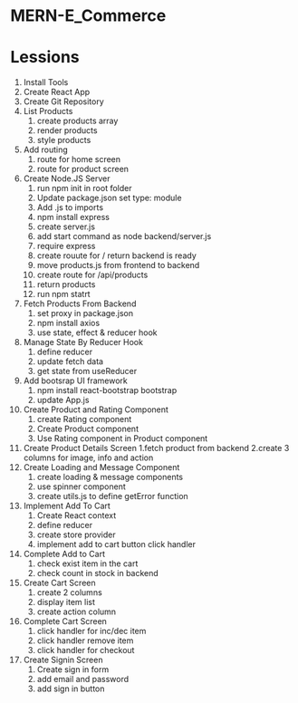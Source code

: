 # MERN-E_Commerce

# Lessions

1. Install Tools
2. Create React App
3. Create Git Repository
4. List Products
   1. create products array
   2. render products
   3. style products
5. Add routing
   1. route for home screen
   2. route for product screen
6. Create Node.JS Server
   1. run npm init in root folder
   2. Update package.json set type: module
   3. Add .js to imports
   4. npm install express
   5. create server.js
   6. add start command as node backend/server.js
   7. require express
   8. create rouute for / return backend is ready
   9. move products.js from frontend to backend
   10. create route for /api/products
   11. return products
   12. run npm statrt
7. Fetch Products From Backend
   1. set proxy in package.json
   2. npm install axios
   3. use state, effect & reducer hook
8. Manage State By Reducer Hook
   1. define reducer
   2. update fetch data
   3. get state from useReducer
9. Add bootsrap UI framework
   1. npm install react-bootstrap bootstrap
   2. update App.js
10. Create Product and Rating Component
    1. create Rating component
    2. Create Product component
    3. Use Rating component in Product component
11. Create Product Details Screen
    1.fetch product from backend
    2.create 3 columns for image, info and action
12. Create Loading and Message Component
    1. create loading & message components
    2. use spinner component
    3. create utils.js to define getError function
13. Implement Add To Cart
    1. Create React context
    2. define reducer
    3. create store provider
    4. implement add to cart button click handler
14. Complete Add to Cart
    1. check exist item in the cart
    2. check count in stock in backend
15. Create Cart Screen
    1. create 2 columns
    2. display item list
    3. create action column
16. Complete Cart Screen
    1. click handler for inc/dec item
    2. click handler remove item
    3. click handler for checkout
17. Create Signin Screen
    1. Create sign in form
    2. add email and password
    3. add sign in button
